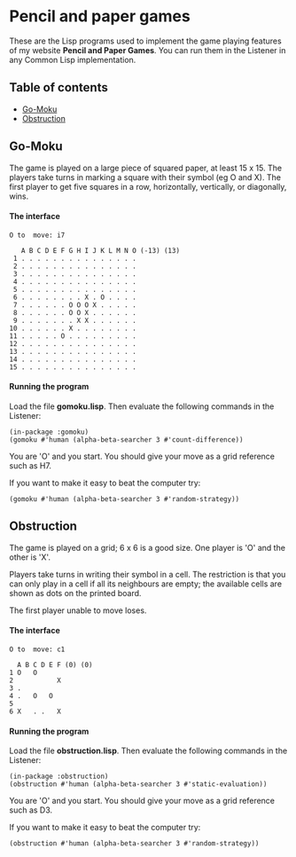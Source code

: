 # Pencil and paper games
These are the Lisp programs used to implement the game playing features of my website **Pencil and Paper Games**. You can run them in the Listener in any Common Lisp implementation.

## Table of contents
* [Go-Moku](#go-moku)
* [Obstruction](#obstruction)


## Go-Moku
The game is played on a large piece of squared paper, at least 15 x 15. The players take turns in marking a square with their symbol (eg O and X). The first player to get five squares in a row, horizontally, vertically, or diagonally, wins.

#### The interface
````text
O to  move: i7

   A B C D E F G H I J K L M N O (-13) (13)
 1 . . . . . . . . . . . . . . . 
 2 . . . . . . . . . . . . . . . 
 3 . . . . . . . . . . . . . . . 
 4 . . . . . . . . . . . . . . . 
 5 . . . . . . . . . . . . . . . 
 6 . . . . . . . . X . O . . . . 
 7 . . . . . . O O O X . . . . . 
 8 . . . . . . O O X . . . . . . 
 9 . . . . . . . X X . . . . . . 
10 . . . . . . X . . . . . . . . 
11 . . . . . O . . . . . . . . . 
12 . . . . . . . . . . . . . . . 
13 . . . . . . . . . . . . . . . 
14 . . . . . . . . . . . . . . . 
15 . . . . . . . . . . . . . . . 

````
#### Running the program

Load the file **gomoku.lisp**. Then evaluate the following commands in the Listener:

    (in-package :gomoku)
    (gomoku #'human (alpha-beta-searcher 3 #'count-difference))
    
You are 'O' and you start. You should give your move as a grid reference such as H7. 

If you want to make it easy to beat the computer try:

    (gomoku #'human (alpha-beta-searcher 3 #'random-strategy))

## Obstruction
The game is played on a grid; 6 x 6 is a good size. One player is 'O' and the other is 'X'.

Players take turns in writing their symbol in a cell. The restriction is that you can only play in a cell if all its neighbours are empty; the available cells are shown as dots on the printed board.

The first player unable to move loses.
#### The interface
````text
O to  move: c1

  A B C D E F (0) (0)
1 O   O       
2           X 
3 .           
4 .   O   O   
5             
6 X   . .   X 
````
#### Running the program

Load the file **obstruction.lisp**. Then evaluate the following commands in the Listener:

    (in-package :obstruction)
    (obstruction #'human (alpha-beta-searcher 3 #'static-evaluation))
    
You are 'O' and you start. You should give your move as a grid reference such as D3. 

If you want to make it easy to beat the computer try:

    (obstruction #'human (alpha-beta-searcher 3 #'random-strategy))

